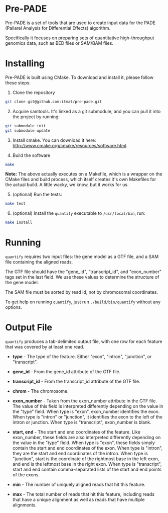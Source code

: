 Pre-PADE
========

Pre-PADE is a set of tools that are used to create input data for the
PADE (Pallarel Analysis for Differential Effects) algorithm.

Specifically it focuses on preparing sets of quantitative
high-throughput genomics data, such as BED files or SAM/BAM files.

Installing
==========

Pre-PADE is built using CMake. To download and install it, please
follow these steps:

1. Clone the repository

```bash
git clone git@github.com:itmat/pre-pade.git
```

2. Acquire samtools. It's linked as a git submodule, and you can pull it into the project by running:

```bash
git submodule init
git submodule update
```

3. Install cmake. You can download it here: http://www.cmake.org/cmake/resources/software.html.

4. Build the software

```bash
make
```

__Note:__ The above actually executes on a Makefile, which is a wrapper on the CMake files and build process, which itself creates it's own Makefiles for the actual build. A little wacky, we know, but it works for us.

5. (optional) Run the tests:

```bash
make test
```

6. (optional) Install the `quantify` executable to `/usr/local/bin`, run:

```bash
make install
```

Running
=======

`quantify` requires two input files: the gene model as a GTF file, and a
SAM file containing the aligned reads.

The GTF file should have the "gene_id", "transcript_id", and
"exon_number" tags set in the last field. We use these values to
determine the structure of the gene model.

The SAM file must be sorted by read id, not by chromosomal
coordinates.

To get help on running `quantify`, just run `./build/bin/quantify` without any
options.

Output File
===========

`quantify` produces a tab-delimited output file, with one row for each
feature that was covered by at least one read.

* __type__ - The type of the feature. Either "exon", "intron", "junction",
  or "transcript".

* __gene_id__ - From the gene_id attribute of the GTF file.

* __transcript_id__ - From the transcript_id attribute of the GTF file.

* __chrom__ - The chromosome.

* __exon_number__ - Taken from the exon_number attribute in the GTF
  file. The value of this field is interpreted differently depending
  on the value in the "type" field. When type is "exon", exon_number
  identifies the exon. When type is "intron" or "junction", it
  identifies the exon to the left of the intron or junction. When type
  is "transcript", exon_number is blank.

* __start, end__ - The start and end coordinates of the feature. Like
  exon_number, these fields are also interpreted differently depending
  on the value in the "type" field. When type is "exon", these fields
  simply contain the start and end coordinates of the exon. When type
  is "intron", they are the start and end coordinates of the
  intron. When type is "junction", start is the coordinate of the
  rightmost base in the left exon, and end is the leftmost base in the
  right exon. When type is "transcript", start and end contain
  comma-separated lists of the start and end points of the exons.

* __min__ - The number of uniquely aligned reads that hit this feature.

* __max__ - The total number of reads that hit this feature, including
  reads that have a unique alignment as well as reads that have
  multiple alignments.

